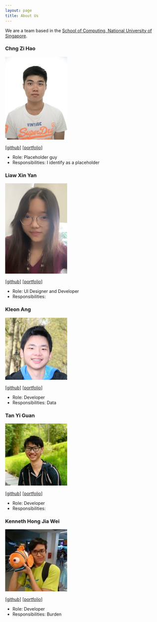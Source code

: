 ```yaml
---
layout: page
title: About Us
---
```


We are a team based in the [School of Computing, National University of Singapore](http://www.comp.nus.edu.sg).

### Chng Zi Hao

<img src="images/zihaooo9.png" width="200px" alt="Zi Hao">

[[github](http://github.com/zihaooo9)]
[[portfolio](team/zihao.md)]

* Role: Placeholder guy
* Responsibilities: I identify as a placeholder


### Liaw Xin Yan

<img src="images/Lemonsr.png" width="200px" alt="Xin Yan">

[[github](http://github.com/Lemonsr)]
[[portfolio](team/xinyan.md)]

* Role: UI Designer and Developer
* Responsibilities:

### Kleon Ang

<img src="images/kleonang.png" width="200px" alt="Kleon">

[[github](http://github.com/kleonang)]
[[portfolio](team/kleon.md)]

* Role: Developer
* Responsibilities: Data

### Tan Yi Guan

<img src="images/tenebrius1.png" width="200px" alt="Yi Guan">

[[github](http://github.com/tenebrius1)]
[[portfolio](team/yiguan.md)]

* Role: Developer
* Responsibilities: 

### Kenneth Hong Jia Wei

<img src="images/knotstoks.png" width="200px" alt="Kenneth">

[[github](http://github.com/knotstoks)]
[[portfolio](team/kennethhong.md)]

* Role: Developer
* Responsibilities: Burden
